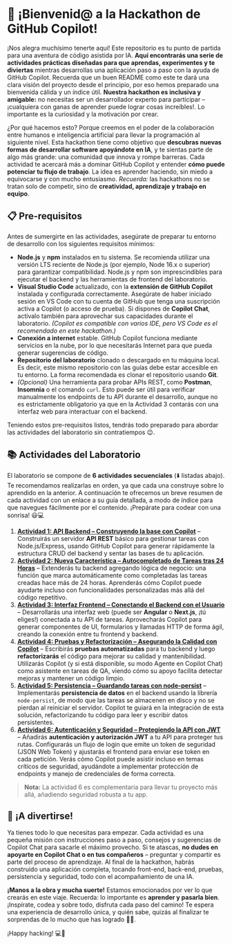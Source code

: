 # 🚀 ¡Bienvenid@ a la Hackathon de **GitHub Copilot**! 

¡Nos alegra muchísimo tenerte aquí! Este repositorio es tu punto de partida para una aventura de código asistida por IA. **Aquí encontrarás una serie de actividades prácticas diseñadas para que aprendas, experimentes y te diviertas** mientras desarrollas una aplicación paso a paso con la ayuda de GitHub Copilot. Recuerda que un buen README como este te dará una clara visión del proyecto desde el principio, por eso hemos preparado una bienvenida cálida y un índice útil. **Nuestra hackathon es inclusiva y amigable:** no necesitas ser un desarrollador experto para participar – ¡cualquiera con ganas de aprender puede lograr cosas increíbles!. Lo importante es la curiosidad y la motivación por crear. 

¿Por qué hacemos esto? Porque creemos en el poder de la colaboración entre humanos e inteligencia artificial para llevar la programación al siguiente nivel. Esta hackathon tiene como objetivo que **descubras nuevas formas de desarrollar software apoyándote en IA**, y te sientas parte de algo más grande: una comunidad que innova y rompe barreras. Cada actividad te acercará más a dominar GitHub Copilot y entender **cómo puede potenciar tu flujo de trabajo**. La idea es aprender haciendo, sin miedo a equivocarse y con mucho entusiasmo. *Recuerda:* las hackathons no se tratan solo de competir, sino de **creatividad, aprendizaje y trabajo en equipo**. 

## 📋 Pre-requisitos  

Antes de sumergirte en las actividades, asegúrate de preparar tu entorno de desarrollo con los siguientes requisitos mínimos:  

- **Node.js** y **npm** instalados en tu sistema. Se recomienda utilizar una versión LTS reciente de Node.js (por ejemplo, Node 16.x o superior) para garantizar compatibilidad. Node.js y npm son imprescindibles para ejecutar el backend y las herramientas de frontend del laboratorio.  
- **Visual Studio Code** actualizado, con la **extensión de GitHub Copilot** instalada y configurada correctamente. Asegúrate de haber iniciado sesión en VS Code con tu cuenta de GitHub que tenga una suscripción activa a Copilot (o acceso de prueba). Si dispones de **Copilot Chat**, actívalo también para aprovechar sus capacidades durante el laboratorio. *(Copilot es compatible con varios IDE, pero VS Code es el recomendado en este hackathon.)*  
- **Conexión a internet** estable. GitHub Copilot funciona mediante servicios en la nube, por lo que necesitarás Internet para que pueda generar sugerencias de código.  
- **Repositorio del laboratorio** clonado o descargado en tu máquina local. Es decir, este mismo repositorio con las guías debe estar accesible en tu entorno. La forma recomendada es clonar el repositorio usando **Git**.
- *(Opcional)* Una herramienta para probar APIs REST, como **Postman**, **Insomnia** o el comando `curl`. Esto puede ser útil para verificar manualmente los endpoints de tu API durante el desarrollo, aunque no es estrictamente obligatorio ya que en la Actividad 3 contarás con una interfaz web para interactuar con el backend. 

Teniendo estos pre-requisitos listos, tendrás todo preparado para abordar las actividades del laboratorio sin contratiempos 😉.  

## 📚 Actividades del Laboratorio 

El laboratorio se compone de **6 actividades secuenciales** (⬇️ listadas abajo). Te recomendamos realizarlas en orden, ya que cada una construye sobre lo aprendido en la anterior. A continuación te ofrecemos un breve resumen de cada actividad con un enlace a su guía detallada, a modo de índice para que navegues fácilmente por el contenido. ¡Prepárate para codear con una sonrisa! 😃💻

1. **[Actividad 1: API Backend – Construyendo la base con Copilot](1-ConfigurarAPIBackend.md)** – Construirás un servidor **API REST** básico para gestionar tareas con Node.js/Express, usando GitHub Copilot para generar rápidamente la estructura CRUD del backend y sentar las bases de tu aplicación.  
2. **[Actividad 2: Nueva Característica – Autocompletado de Tareas tras 24 Horas](2-ExtenderBackened.md)** – Extenderás tu backend agregando lógica de negocio: una función que marca automáticamente como completadas las tareas creadas hace más de 24 horas. Aprenderás cómo Copilot puede ayudarte incluso con funcionalidades personalizadas más allá del código repetitivo.  
3. **[Actividad 3: Interfaz Frontend – Conectando el Backend con el Usuario](3-FrontEnd.md)** – Desarrollarás una interfaz web (puede ser **Angular** o **Next.js**, ¡tú eliges!) conectada a tu API de tareas. Aprovecharás Copilot para generar componentes de UI, formularios y llamadas HTTP de forma ágil, creando la conexión entre tu frontend y backend.  
4. **[Actividad 4: Pruebas y Refactorización – Asegurando la Calidad con Copilot](4-PruebasAutomaticas.md)** – Escribirás **pruebas automatizadas** para tu backend y luego **refactorizarás** el código para mejorar su calidad y mantenibilidad. Utilizarás Copilot (y si está disponible, su modo Agente en Copilot Chat) como asistente en tareas de QA, viendo cómo su apoyo facilita detectar mejoras y mantener un código limpio.  
5. **[Actividad 5: Persistencia – Guardando tareas con node-persist](5-Persistencia.md)** – Implementarás **persistencia de datos** en el backend usando la librería `node-persist`, de modo que las tareas se almacenen en disco y no se pierdan al reiniciar el servidor. Copilot te guiará en la integración de esta solución, refactorizando tu código para leer y escribir datos persistentes.  
6. **[Actividad 6: Autenticación y Seguridad – Protegiendo la API con JWT](6-Autenticacion.md)** – Añadirás **autenticación y autorización JWT** a tu API para proteger tus rutas. Configurarás un flujo de login que emite un token de seguridad (JSON Web Token) y ajustarás el frontend para enviar ese token en cada petición. Verás cómo Copilot puede asistir incluso en temas críticos de seguridad, ayudándote a implementar protección de endpoints y manejo de credenciales de forma correcta. 

> **Nota:** La actividad 6 es complementaria para llevar tu proyecto más allá, añadiendo seguridad robusta a tu app.

## 🎉 ¡A divertirse! 

Ya tienes todo lo que necesitas para empezar. Cada actividad es una pequeña misión con instrucciones paso a paso, consejos y sugerencias de Copilot Chat para sacarle el máximo provecho. Si te atascas, **no dudes en apoyarte en Copilot Chat o en tus compañeros** – preguntar y compartir es parte del proceso de aprendizaje. Al final de la hackathon, habrás construido una aplicación completa, tocando front-end, back-end, pruebas, persistencia y seguridad, todo con el acompañamiento de una IA. 

**¡Manos a la obra y mucha suerte!** Estamos emocionados por ver lo que crearás en este viaje. Recuerda: lo importante es **aprender y pasarla bien**. ¡Inspírate, codea y sobre todo, disfruta cada paso del camino! Te espera una experiencia de desarrollo única, y quién sabe, quizás al finalizar te sorprendas de lo mucho que has logrado 🚀😃. 

¡Happy hacking! 💻🎈
